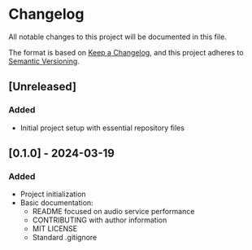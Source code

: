 # Changelog
All notable changes to this project will be documented in this file.

The format is based on [Keep a Changelog](https://keepachangelog.com/en/1.0.0/),
and this project adheres to [Semantic Versioning](https://semver.org/spec/v2.0.0.html).

## [Unreleased]

### Added
- Initial project setup with essential repository files

## [0.1.0] - 2024-03-19
### Added
- Project initialization
- Basic documentation:
  - README focused on audio service performance
  - CONTRIBUTING with author information
  - MIT LICENSE
  - Standard .gitignore
